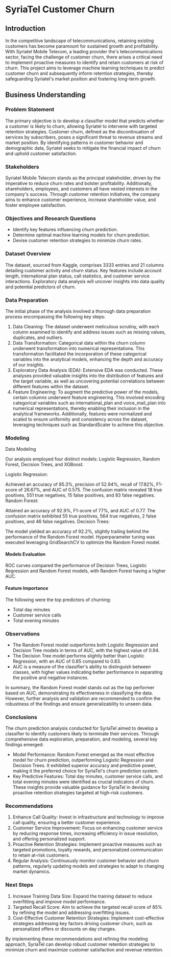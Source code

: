 # SyriaTel Customer Churn #

## Introduction ##
In the competitive landscape of telecommunications, retaining existing customers has become paramount for sustained growth and profitability. With Syriatel Mobile Telecom, a leading provider  the's telecommunications sector, facing the challenge of customer churn, there arises a critical need to implement proactive measures to identify and retain customers at risk of churn. This project aims to leverage machine learning techniques to predict customer churn and subsequently inform retention strategies, thereby safeguarding Syriatel's market position and fostering long-term growth.

## Business Understanding ##

### Problem Statement ###
The primary objective is to develop a classifier model that predicts whether a customer is likely to churn, allowing Syriatel to intervene with targeted retention strategies. Customer churn, defined as the discontinuation of services by subscribers, poses a significant threat to revenue streams and market position. By identifying patterns in customer behavior and demographic data, Syriatel seeks to mitigate the financial impact of churn and uphold customer satisfaction.

### Stakeholders ###
Syriatel Mobile Telecom stands as the principal stakeholder, driven by the imperative to reduce churn rates and bolster profitability. Additionally, shareholders, employees, and customers all have vested interests in the company's success. Through customer retention initiatives, the company aims to enhance customer experience, increase shareholder value, and foster employee satisfaction.

### Objectives and Research Questions ###

- Identify key features influencing churn prediction.
- Determine optimal machine learning models for churn prediction.
- Devise customer retention strategies to minimize churn rates.

### Dataset Overview ###
The dataset, sourced from Kaggle, comprises 3333 entries and 21 columns detailing customer activity and churn status. Key features include account length, international plan status, call statistics, and customer service interactions. Exploratory data analysis will uncover insights into data quality and potential predictors of churn.

### Data Preparation

The initial phase of the analysis involved a thorough data preparation process encompassing the following key steps:
1. Data Cleaning: The dataset underwent meticulous scrutiny, with each column examined to identify and address issues such as missing values, duplicates, and outliers.
2. Data Transformation: Categorical data within the churn column underwent transformation into numerical representations. This transformation facilitated the incorporation of these categorical variables into the analytical models, enhancing the depth and accuracy of our insights.
3. Exploratory Data Analysis (EDA): Extensive EDA was conducted. These analyses provided valuable insights into the distribution of features and the target variable, as well as uncovering potential correlations between different features within the dataset.
4. Feature Engineering: To augment the predictive power of the models, certain columns underwent feature engineering. This involved encoding categorical variables such as international_plan and voice_mail_plan into numerical representations, thereby enabling their inclusion in the analytical frameworks. Additionally, features were normalized and scaled to ensure uniformity and consistency across the dataset, leveraging techniques such as StandardScaler to achieve this objective.

### Modeling 
Data Modeling

Our analysis employed four distinct models: Logistic Regression, Random Forest, Decision Trees, and XGBoost.

Logistic Regression:

Achieved an accuracy of 85.3%, precision of 52.94%, recall of 17.82%, F1-score of 26.67%, and AUC of 0.575.
The confusion matrix revealed 18 true positives, 551 true negatives, 15 false positives, and 83 false negatives.
Random Forest:

Attained an accuracy of 92.9%, F1-score of 77%, and AUC of 0.77.
The confusion matrix exhibited 55 true positives, 564 true negatives, 2 false positives, and 46 false negatives.
Decision Trees:

The model yielded an accuracy of 92.2%, slightly trailing behind the performance of the Random Forest model.
Hyperparameter tuning was executed leveraging GridSearchCV to optimize the Random Forest model.

#### Models Evaluation

ROC curves compared the performance of Decision Trees, Logistic Regression and Random Forest models, with Random Forest having a higher AUC.

#### Feature Importance
The following were the top predictors of churning: 
- Total day minutes
- Customer service calls
- Total evening minutes
### Observations

- The Random Forest model outperforms both Logistic Regression and Decision Tree models in terms of AUC, with the highest value of 0.94.
- The Decision Tree model performs slightly better than Logistic Regression, with an AUC of 0.85 compared to 0.83.
- AUC is a measure of the classifier's ability to distinguish between classes, with higher values indicating better performance in separating the positive and negative instances.

In summary, the Random Forest model stands out as the top performer based on AUC, demonstrating its effectiveness in classifying the data. However, further analysis and validation are recommended to confirm the robustness of the findings and ensure generalizability to unseen data.

### Conclusions
The churn prediction analysis conducted for SyriaTel aimed to develop a classifier to identify customers likely to terminate their services. Through comprehensive data exploration, preparation, and modeling, several key findings emerged:

- Model Performance: Random Forest emerged as the most effective model for churn prediction, outperforming Logistic Regression and Decision Trees. It exhibited superior accuracy and predictive power, making it the preferred choice for SyriaTel's churn prediction system.
- Key Predictive Features: Total day minutes, customer service calls, and total evening minutes were identified as crucial indicators of churn. These insights provide valuable guidance for SyriaTel in devising proactive retention strategies targeted at high-risk customers.

### Recommendations

1. Enhance Call Quality: Invest in infrastructure and technology to improve call quality, ensuring a better customer experience.
2. Customer Service Improvement: Focus on enhancing customer service by reducing response times, increasing efficiency in issue resolution, and offering personalized support.
3. Proactive Retention Strategies: Implement proactive measures such as targeted promotions, loyalty rewards, and personalized communication to retain at-risk customers.
4. Regular Analysis: Continuously monitor customer behavior and churn patterns, regularly updating models and strategies to adapt to changing market dynamics.

### Next Steps

1. Increase Training Data Size: Expand the training dataset to reduce overfitting and improve model performance.
2. Targeted Recall Score: Aim to achieve the targeted recall score of 85% by refining the model and addressing overfitting issues.
3. Cost-Effective Customer Retention Strategies: Implement cost-effective strategies addressing key factors driving customer churn, such as personalized offers or discounts on day charges.

By implementing these recommendations and refining the modeling approach, SyriaTel can develop robust customer retention strategies to minimize churn and maximize customer satisfaction and revenue retention.